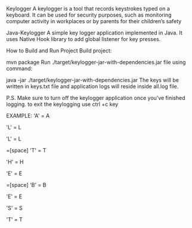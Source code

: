 Keylogger
A keylogger is a tool that records keystrokes typed on a keyboard. It can be used for security purposes, such as monitoring computer activity in workplaces or by parents for their children’s safety

Java-Keylogger
A simple key logger application implemented in Java. It uses Native Hook library to add global listener for key presses.

How to Build and Run Project
Build project:

mvn package
Run ./target/keylogger-jar-with-dependencies.jar file using command:

java -jar ./target/keylogger-jar-with-dependencies.jar
The keys will be written in keys.txt file and application logs will reside inside all.log file.

P.S.
Make sure to turn off the keylogger application once you’ve finished logging. to exit the keylogging use ctrl +c key

EXAMPLE:
'A' = A

'L' = L

'L' = L

=[space]
'T' = T

'H' = H

'E' = E

=[space]
'B' = B

'E' = E

'S' = S

'T' = T
